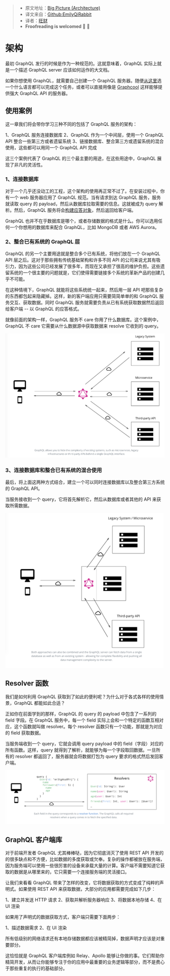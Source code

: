 > * 原文地址：[Big Picture (Architecture)](https://www.howtographql.com/basics/3-big-picture/)
> * 译文来自：[Github:EmilyQiRabbit](https://github.com/EmilyQiRabbit/GraphQLTranslation)
> * 译者：[旺财](https://github.com/EmilyQiRabbit)
> * **Froofreading is welcomed** 🙋 🎉

# 架构

最初 GraphQL 发行的时候是作为一种规范的。这就意味着，GraphQL 实际上就是一个描述 GraphQL server 应该如何运作的大文档。

如果你想使用 GraphQL，就需要自己创建一个 GraphQL 服务器。随便[从这里](http://graphql.org/code/)选一个什么语言都可以完成这个任务，或者可以直接用像是 [Graphcool](http://www.graph.cool) 这样能够提供强大 GraphQL API 的服务器。

## 使用案例

这一章我们将会带你学习三种不同的包括了 GraphQL 服务的架构：

1、GraphQL 服务连接数据库
2、GraphQL 作为一个中间层，使用一个 GraphQL API 整合一些第三方或者遗留系统
3、链接数据库、整合第三方或遗留系统的混合使用，这些都可以用同一个 GraphQL API 完成

这三个案例代表了 GraphQL 的三个最主要的用途，在这些用途中，GraphQL 展现了非凡的灵活性。

### 1、连接数据库

对于一个几乎还没动工的工程，这个架构的使用再正常不过了。在安装过程中，你有一个 web 服务器应用了 GraphQL 规范。当有请求到达 GraphQL 服务，服务就读取 query 的 payload，然后从数据库拉取需要的信息。这就被成为 query 解析。然后，GraphQL 服务将会[构建应答对象](http://facebook.github.io/graphql/October2016/)，然后返回给客户端。

GraphQL 也并不在乎数据库是哪个，或者存储数据的格式是什么。你可以选用任何一个你想用的数据库来配合 GraphQL，比如 MongoDB 或者 AWS Aurora。

### 2、整合已有系统的 GraphQL 层

GraphQL 的另一个主要用途就是整合多个已有系统，将他们放在一个 GraphQL API 层之后。这对于那些拥有传统基础架构和许多不同 API 的公司来说尤其有吸引力，因为这些公司已经发展了很多年，而现在又承担了很高的维护负担。这些遗留系统的一个很主要的问题就是，它们使得需要链接多个系统的革新产品的创建几乎不可能。

在这种情境下，GraphQL 就能将这些系统统一起来，然后用一层 API 吧那些复杂的东西都包起来隐藏掉。这样，新的客户端应用只需要简简单单的和 GraphQL 服务交互、获取数据。同时 GraphQL 服务就需要负责从已有系统获取数据然后返回给客户端 -- 以 GraphQL 的应答格式。

就像前面的架构一样，GraphQL 服务不 care 你用了什么数据库。这个案例中，GraphQL 不 care 它需要从什么数据源中获取数据来 resolve 它收到的 query。

![graphqlpic3](./imgs/graphqlpic3.png)

### 3、连接数据库和整合已有系统的混合使用

最后，将上面这两种方式结合，建立一个可以同时连接数据库以及整合第三方系统的 GraphQL API。

当服务接收到一个 query，它将首先解析它，然后从数据库或者其他的 API 来获取所需数据。

![graphqlpic4](./imgs/graphqlpic4.png)

## Resolver 函数

我们是如何利用 GraphQL 获取到了如此的便利呢？为什么对于各式各样的使用情景，GraphQL 都能如此合适？

正如你在前面学到的那样，GraphQL 的 query 的 payload 中包含了一系列的 field 字段。在 GraphQL 服务中，每一个 field 实际上会和一个特定的函数互相对应，这个函数就叫做 resolver。每个 resolver 函数只有一个功能，那就是为对应的 field 获取数据。

当服务端收到一个 query，它就会调用 query payload 中的 field（字段）对应的所有函数。这样，query 就得到了解析，就能够为每一个字段取回数据。一旦所有的 resolver 都返回了，服务器就会将数据打包为 query 要求的格式然后发回客户端。

![graphqlpic5](./imgs/graphqlpic5.png)

## GraphQL 客户端库

对于前端开发者 GraphQL 尤其棒棒哒，因为它彻底消灭了使用 REST API 开发的的很多缺点和不方便，比如数据的多度获取或欠奉。复杂的操作都被放在服务端，因为服务端可以使用一些很厉害的设备来承载大量的计算。客户端不需要知道它获取的数据是从哪里来的，它只需要一个连接服务端的灵活接口。

让我们来看看 GraphQL 带来了怎样的改变，它将数据获取的方式变成了纯粹的声明式。如果使用 REST API 来获取数据，大部分的应用都需要完成如下几步：

1、建立并发送 HTTP 请求
2、获取并解析服务器响应
3、将数据本地存储
4、在 UI 渲染

如果用了声明式的数据获取方式，客户端只需要下面两步：

1、描述数据需求
2、在 UI 渲染

所有低级别的网络请求还有本地存储数据都应该被精简掉，数据声明才应该是对重要部分。

这恰恰就是 GraphQL 客户端库例如 Relay、Apollo 能够让你做的事。它们帮助你精简开发，从而让你能够专注于你的应用中最重要的业务逻辑等部分，而不是费心于那些重复的执行的基础部分。